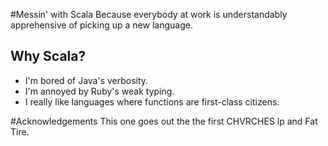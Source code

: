 #Messin' with Scala
Because everybody at work is understandably apprehensive of picking up a new language.

## Why Scala?
* I'm bored of Java's verbosity.
* I'm annoyed by Ruby's weak typing.
* I really like languages where functions are first-class citizens.

#Acknowledgements
This one goes out the the first CHVRCHES lp and Fat Tire.
